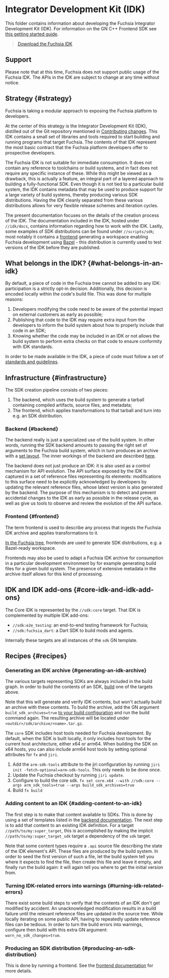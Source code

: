 # Integrator Development Kit (IDK)

This folder contains information about developing the Fuchsia Integrator Development Kit (IDK).
For information on the GN C++ Frontend SDK see [this getting started guide](/docs/development/idk/gn).

> [Download the Fuchsia IDK](download.md)

## Support

Please note that at this time, Fuchsia does not support public usage of
the Fuchsia IDK. The APIs in the IDK are subject to change at any time without notice.

## Strategy {#strategy}

Fuchsia is taking a modular approach to exposing the Fuchsia platform to developers.

At the center of this strategy is the Integrator Development Kit (IDK), distilled out
of the Git repository mentioned in [Contributing changes](/docs/development/source_code/contribute_changes.md).
This IDK contains a small set of libraries and tools required to start building
and running programs that target Fuchsia.
The contents of that IDK represent the most basic contract that the Fuchsia
platform developers offer to prospective developers.

The Fuchsia IDK is not suitable for immediate consumption.
It does not contain any reference to toolchains or build systems, and in fact
does not require any specific instance of these.
While this might be viewed as a drawback, this is actually a feature, an
integral part of a layered approach to building a fully-functional SDK.
Even though it is not tied to a particular build system, the IDK contains
metadata that may be used to produce support for a large variety of build
systems, thereby producing various SDK distributions.
Having the IDK cleanly separated from these various distributions allows
for very flexible release schemes and iteration cycles.

The present documentation focuses on the details of the creation process of the
IDK.
The documentation included in the IDK, hosted under `//idk/docs`, contains
information regarding how to work with the IDK.
Lastly, some examples of SDK distributions can be found under `//scripts/sdk`;
most notably it contains a [frontend](#frontend) generating a workspace
enabling Fuchsia development using [Bazel][bazel] - this distribution is
currently used to test versions of the IDK before they are published.

## What belongs in the IDK? {#what-belongs-in-an-idk}

By default, a piece of code in the Fuchsia tree cannot be added to any IDK:
participation is a strictly opt-in decision. Additionally, this decision is
encoded locally within the code's build file. This was done for multiple
reasons:

1. Developers modifying the code need to be aware of the potential impact on
   external customers as early as possible;
1. Publishing that code to the IDK may require extra input from the developers to
   inform the build system about how to properly include that code in an SDK;
1. Knowing whether the code may be included in an IDK or not allows the build
   system to perform extra checks on that code to ensure conformity with IDK
   standards.

In order to be made available in the IDK, a piece of code must follow a set of
[standards and guidelines](standards.md).


## Infrastructure {#infrastructure}

The SDK creation pipeline consists of two pieces:

1. The backend, which uses the build system to generate a tarball containing
   compiled artifacts, source files, and metadata;
1. The frontend, which applies transformations to that tarball and turn into
   e.g. an SDK distribution.

### Backend {#backend}

The backend really is just a specialized use of the build system. In other
words, running the SDK backend amounts to passing the right set of arguments to
the Fuchsia build system, which in turn produces an archive with a
[set layout](layout.md).
The inner workings of the backend are described [here][backend].

The backend does not just produce an IDK: it is also used as a control mechanism
for API evolution. The API surface exposed by the IDK is captured in a set of
reference files representing its elements: modifications to this surface need to
be explicitly acknowledged by developers by updating the relevant reference
files, whose latest version is also generated by the backend. The purpose of
this mechanism is to detect and prevent accidental changes to the IDK as early
as possible in the release cycle, as well as give us tools to observe and review
the evolution of the API surface.

### Frontend {#frontend}

The term frontend is used to describe any process that ingests the Fuchsia IDK
archive and applies transformations to it.

[In the Fuchsia tree][frontends], frontends are used to generate SDK
distributions, e.g. a Bazel-ready workspace.

Frontends may also be used to adapt a Fuchsia IDK archive for consumption in a
particular development environment by for example generating build files for a
given build system. The presence of extensive metadata in the archive itself
allows for this kind of processing.


## IDK and IDK add-ons {#core-idk-and-idk-add-ons}

The Core IDK is represented by the `//sdk:core` target.
That IDK is complemented by multiple IDK add-ons:

- `//sdk:e2e_testing`: an end-to-end testing framework for Fuchsia;
- `//sdk:fuchsia_dart`: a Dart SDK to build mods and agents.

Internally these targets are all instances of the `sdk` GN template.


## Recipes {#recipes}

### Generating an IDK archive {#generating-an-idk-archive}

The various targets representing SDKs are always included in the build graph.
In order to build the contents of an SDK, [build][fx-build-target] one of the
targets above.

Note that this will generate and verify IDK contents, but won't actually build
an archive with these contents.
To build the archive, add the GN argument `build_sdk_archives=true` [to your
build configuration][fx-config] and run the build command again.
The resulting archive will be located under
`<outdir>/sdk/archive/<name>.tar.gz`.

The `core` SDK includes host tools needed for Fuchsia development. By default, when
the SDK is built locally, it only includes host tools for the current host architecture,
either x64 or arm64. When building the SDK on x64 hosts, you can also include arm64
host tools by setting optional attributes for `fx` and `jiri`.

   1. Add the `arm-sdk-tools` attribute to the jiri configuration by running
    `jiri init -fetch-optional=arm-sdk-tools`. This only needs to be done once.
   2. Update the Fuchsia checkout by running `jiri update`.
   3. Configure to build the core sdk.
    `fx set core.x64 --with //sdk:core --args arm_sdk_tools=true --args build_sdk_archives=true`
   4. Build `fx build`

### Adding content to an IDK {#adding-content-to-an-idk}

The first step is to make that content available to SDKs. This is done by using
a set of templates listed in the [backend documentation][backend].
The next step is to add that content to an existing IDK definition. For a target
`//path/to/my:super_target`, this is accomplished by making the implicit
`//path/to/my:super_target_sdk` target a dependency of the `sdk` target.

Note that some content types require a `.api` source file describing the state
of the IDK element's API.
These files are produced by the build system.
In order to seed the first version of such a file, let the build system tell you
where it expects to find the file, then create this file and leave it empty,
and finally run the build again: it will again tell you where to get the initial
version from.

### Turning IDK-related errors into warnings {#turning-idk-related-errors}

There exist some build steps to verify that the contents of an IDK don't get
modified by accident. An unacknowledged modification results in a build failure
until the relevant reference files are updated in the source tree.
While locally iterating on some public API, having to repeatedly update
reference files can be tedious. In order to turn the build errors into warnings,
configure then build with this extra GN argument: `warn_no_sdk_changes=true`.

### Producing an SDK distribution {#producing-an-sdk-distribution}

This is done by running a frontend. See the [frontend documentation][frontends]
for more details.


[backend]: /build/sdk/README.md
[frontends]: /scripts/sdk/README.md
[bazel]: https://bazel.build/
[fx-config]: /docs/development/build/fx.md#configure-a-build
[fx-build-target]: /docs/development/build/fx.md#building-a-specific-target
